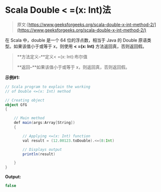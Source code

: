# Scala Double < =(x: Int)法

> 原文:[https://www.geeksforgeeks.org/scala-double-x-int-method-2/](https://www.geeksforgeeks.org/scala-double-x-int-method-2/)

在 Scala 中，double 是一个 64 位的浮点数，相当于 Java 的 Double 原语类型。如果该值小于或等于 x，则使用 **< =(x: Int)** 方法返回真，否则返回假。

> **方法定义–**定义< =(x: Int):布尔值
> 
> **返回–**如果该值小于或等于 x，则返回真，否则返回假。

**示例#1:**

```scala
// Scala program to explain the working 
// of Double <=(x: Int) method

// Creating object
object GfG
{ 

    // Main method
    def main(args:Array[String])
    {

        // Applying <=(x: Int) function
        val result = (12.00123.toDouble).<=(8:Int)

        // Displays output
        println(result)

    }
} 
```

**Output:**

```scala
false

```